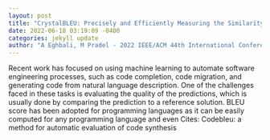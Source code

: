 ```yaml
--- 
layout: post 
title: "CrystalBLEU: Precisely and Efficiently Measuring the Similarity of Code" 
date: 2022-06-18 03:19:09 -0400 
categories: jekyll update 
author: "A Eghbali, M Pradel - 2022 IEEE/ACM 44th International Conference on , 2022" 
--- 
```

Recent work has focused on using machine learning to automate software engineering processes, such as code completion, code migration, and generating code from natural language description. One of the challenges faced in these tasks is evaluating the quality of the predictions, which is usually done by comparing the prediction to a reference solution. BLEU score has been adopted for programming languages as it can be easily computed for any programming language and even Cites: Codebleu: a method for automatic evaluation of code synthesis